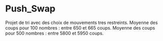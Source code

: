 # Push_Swap
Projet de tri avec des choix de mouvements tres restreints.
Moyenne des coups pour 100 nombres : entre 650 et 665 coups.
Moyenne des coups pour 500 nombres : entre 5800 et 5950 coups.
